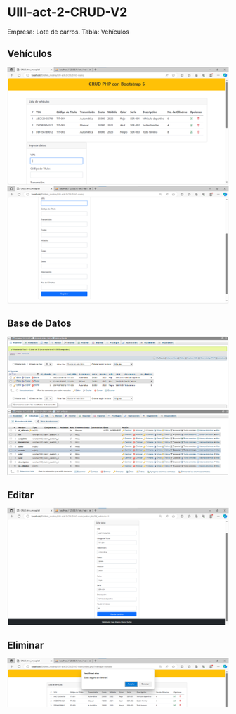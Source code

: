 # UIII-act-2-CRUD-V2
Empresa: Lote de carros. Tabla: Vehículos

## Vehículos
![](https://github.com/GMNunez20/UIII-act-2-CRUD-V2/blob/main/1.png)
![](https://github.com/GMNunez20/UIII-act-2-CRUD-V2/blob/main/2.png)

## Base de Datos
![](https://github.com/GMNunez20/UIII-act-2-CRUD-V2/blob/main/3.png)
![](https://github.com/GMNunez20/UIII-act-2-CRUD-V2/blob/main/4.png)

## Editar
![](https://github.com/GMNunez20/UIII-act-2-CRUD-V2/blob/main/5.png)

## Eliminar
![](https://github.com/GMNunez20/UIII-act-2-CRUD-V2/blob/main/6.png)
